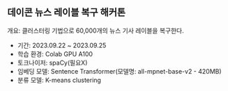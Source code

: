 ## 데이콘 뉴스 레이블 복구 해커톤
개요: 클러스터링 기법으로 60,000개의 뉴스 기사 레이블을 복구한다.
- 기간: 2023.09.22 ~ 2023.09.25
- 학습 환경: Colab GPU A100
- 토크나이저: spaCy(필요X)
- 임베딩 모델: Sentence Transformer(모델명: all-mpnet-base-v2 - 420MB)
- 분류 모델: K-means clustering

